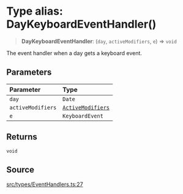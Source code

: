 # Type alias: DayKeyboardEventHandler()

> **DayKeyboardEventHandler**: (`day`, `activeModifiers`, `e`) => `void`

The event handler when a day gets a keyboard event.

## Parameters

| Parameter | Type |
| :------ | :------ |
| `day` | `Date` |
| `activeModifiers` | [`ActiveModifiers`](ActiveModifiers.md) |
| `e` | `KeyboardEvent` |

## Returns

`void`

## Source

[src/types/EventHandlers.ts:27](https://github.com/gpbl/react-day-picker/blob/a604fd23887c832117da414a9c63b1b84efb97d9/src/types/EventHandlers.ts#L27)
